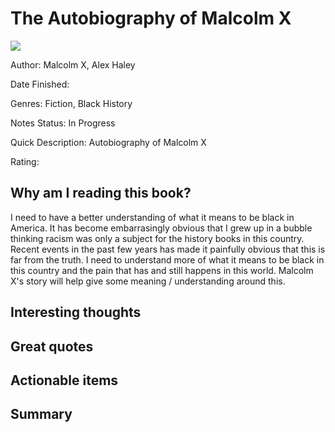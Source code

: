 # The Autobiography of Malcolm X
![](https://images-na.ssl-images-amazon.com/images/I/51K6Bsvbn6L._SX303_BO1,204,203,200_.jpg)

Author: Malcolm X, Alex Haley

Date Finished: 

Genres: Fiction, Black History

Notes Status: In Progress

Quick Description: Autobiography of Malcolm X

Rating: 


## Why am I reading this book?
I need to have a better understanding of what it means to be black in America. It has become embarrasingly obvious that I grew up in a bubble thinking racism was only a subject for the history books in this country. Recent events in the past few years has made it painfully obvious that this is far from the truth. I need to understand more of what it means to be black in this country and the pain that has and still happens in this world. Malcolm X's story will help give some meaning / understanding around this.


## Interesting thoughts


## Great quotes


## Actionable items


## Summary


